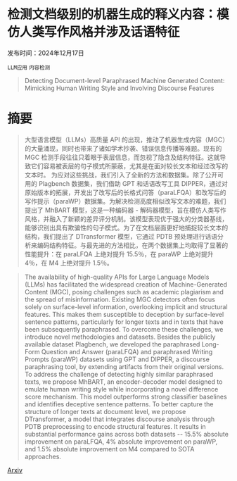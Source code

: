 # 检测文档级别的机器生成的释义内容：模仿人类写作风格并涉及话语特征

发布时间：2024年12月17日

`LLM应用` `内容检测`

> Detecting Document-level Paraphrased Machine Generated Content: Mimicking Human Writing Style and Involving Discourse Features

# 摘要

> 大型语言模型（LLMs）高质量 API 的出现，推动了机器生成内容（MGC）的大量涌现，同时也带来了诸如学术抄袭、错误信息传播等难题。现有的 MGC 检测手段往往只着眼于表层信息，而忽视了隐含及结构特征。这就导致它们容易被表层的句子模式所蒙蔽，尤其是在面对较长文本和经过改写的文本时。
    为应对这些挑战，我们引入了全新的方法和数据集。除了公开可用的 Plagbench 数据集，我们借助 GPT 和话语改写工具 DIPPER，通过对原始版本的拓展，开发出了改写后的长格式问答（paraLFQA）和改写后的写作提示（paraWP）数据集。为解决检测高度相似改写文本的难题，我们提出了 MhBART 模型，这是一种编码器 - 解码器模型，旨在模仿人类写作风格，并融入了新颖的差异评分机制。该模型表现优于强大的分类器基线，能够识别出具有欺骗性的句子模式。为了在文档层面更好地捕捉较长文本的结构，我们提出了 DTransformer 模型，它通过 PDTB 预处理进行话语分析来编码结构特征。与最先进的方法相比，在两个数据集上均取得了显著的性能提升：在 paraLFQA 上绝对提升 15.5％，在 paraWP 上绝对提升 4％，在 M4 上绝对提升 1.5％。

> The availability of high-quality APIs for Large Language Models (LLMs) has facilitated the widespread creation of Machine-Generated Content (MGC), posing challenges such as academic plagiarism and the spread of misinformation. Existing MGC detectors often focus solely on surface-level information, overlooking implicit and structural features. This makes them susceptible to deception by surface-level sentence patterns, particularly for longer texts and in texts that have been subsequently paraphrased.
  To overcome these challenges, we introduce novel methodologies and datasets. Besides the publicly available dataset Plagbench, we developed the paraphrased Long-Form Question and Answer (paraLFQA) and paraphrased Writing Prompts (paraWP) datasets using GPT and DIPPER, a discourse paraphrasing tool, by extending artifacts from their original versions. To address the challenge of detecting highly similar paraphrased texts, we propose MhBART, an encoder-decoder model designed to emulate human writing style while incorporating a novel difference score mechanism. This model outperforms strong classifier baselines and identifies deceptive sentence patterns. To better capture the structure of longer texts at document level, we propose DTransformer, a model that integrates discourse analysis through PDTB preprocessing to encode structural features. It results in substantial performance gains across both datasets -- 15.5\% absolute improvement on paraLFQA, 4\% absolute improvement on paraWP, and 1.5\% absolute improvement on M4 compared to SOTA approaches.

[Arxiv](https://arxiv.org/abs/2412.12679)